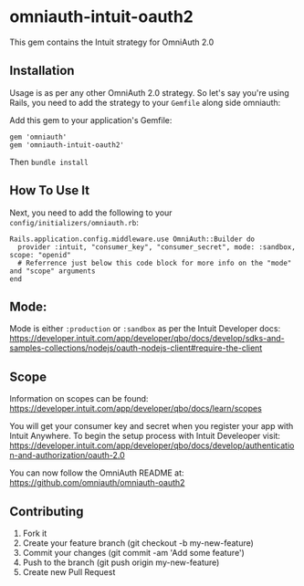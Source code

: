 # omniauth-intuit-oauth2
This gem contains the Intuit strategy for OmniAuth 2.0

## Installation

Usage is as per any other OmniAuth 2.0 strategy. So let's say you're using Rails, you need to add the strategy to your `Gemfile` along side omniauth:

Add this gem to your application's Gemfile:

    gem 'omniauth'
    gem 'omniauth-intuit-oauth2'
    
Then `bundle install`

## How To Use It

Next, you need to add the following to your `config/initializers/omniauth.rb`:

    Rails.application.config.middleware.use OmniAuth::Builder do
      provider :intuit, "consumer_key", "consumer_secret", mode: :sandbox, scope: "openid"
      # Referrence just below this code block for more info on the "mode" and "scope" arguments
    end

## Mode:

Mode is either `:production` or `:sandbox` as per the Intuit Developer docs: https://developer.intuit.com/app/developer/qbo/docs/develop/sdks-and-samples-collections/nodejs/oauth-nodejs-client#require-the-client

## Scope

Information on scopes can be found: https://developer.intuit.com/app/developer/qbo/docs/learn/scopes

You will get your consumer key and secret when you register your app with Intuit Anywhere.
To begin the setup process with Intuit Develeoper visit: https://developer.intuit.com/app/developer/qbo/docs/develop/authentication-and-authorization/oauth-2.0

You can now follow the OmniAuth README at: https://github.com/omniauth/omniauth-oauth2

## Contributing
1. Fork it
2. Create your feature branch (git checkout -b my-new-feature)
3. Commit your changes (git commit -am 'Add some feature')
4. Push to the branch (git push origin my-new-feature)
5. Create new Pull Request
